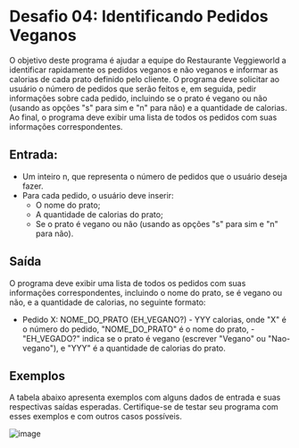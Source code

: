 # Desafio 04: Identificando Pedidos Veganos

O objetivo deste programa é ajudar a equipe do Restaurante Veggieworld a identificar rapidamente os pedidos veganos e não veganos e informar as calorias de cada prato definido pelo cliente. O programa deve solicitar ao usuário o número de pedidos que serão feitos e, em seguida, pedir informações sobre cada pedido, incluindo se o prato é vegano ou não (usando as opções "s" para sim e "n" para não) e a quantidade de calorias. Ao final, o programa deve exibir uma lista de todos os pedidos com suas informações correspondentes.

## Entrada:
- Um inteiro n, que representa o número de pedidos que o usuário deseja fazer.
- Para cada pedido, o usuário deve inserir:
  - O nome do prato;
  - A quantidade de calorias do prato;
  - Se o prato é vegano ou não (usando as opções "s" para sim e "n" para não).

## Saída

O programa deve exibir uma lista de todos os pedidos com suas informações correspondentes, incluindo o nome do prato, se é vegano ou não, e a quantidade de calorias, no seguinte formato:

- Pedido X: NOME_DO_PRATO (EH_VEGANO?) - YYY calorias, onde "X" é o número do pedido, "NOME_DO_PRATO" é o nome do prato, - "EH_VEGADO?" indica se o prato é vegano (escrever "Vegano" ou "Nao-vegano"), e "YYY" é a quantidade de calorias do prato.

## Exemplos

A tabela abaixo apresenta exemplos com alguns dados de entrada e suas respectivas saídas esperadas. Certifique-se de testar seu programa com esses exemplos e com outros casos possíveis.

![image](https://user-images.githubusercontent.com/108991648/234868360-339d073a-689d-4152-850b-fb75ca26d6f3.png)
